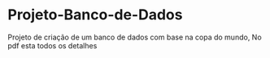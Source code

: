 # Projeto-Banco-de-Dados

Projeto de criação de um banco de dados com base na copa do mundo, No pdf esta todos os detalhes
